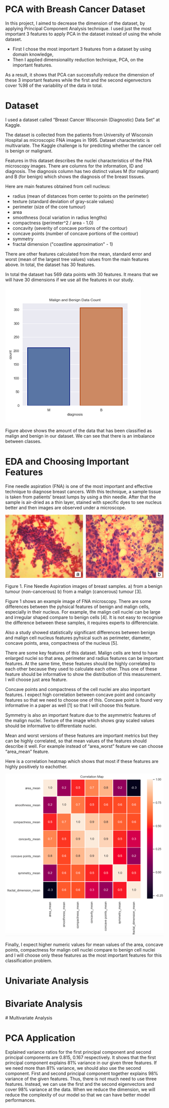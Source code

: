 # PCA with Breash Cancer Dataset

In this project, I aimed to decrease the dimension of the dataset, by applying Principal Component Analysis technique.
I used just the most important 3 features to apply PCA in the dataset instead of using the whole dataset.

- First I chose the most important 3 features from a dataset by using domain knowledge,
- Then I applied dimensionality reduction technique, PCA, on the important features.

As a result, it shows that PCA can successfully reduce the dimension of these 3 important features while
the first and the second eigenvectors cover %98 of the variability of the data in total.

# Dataset

I used a dataset called “Breast Cancer Wisconsin (Diagnostic) Data Set” at Kaggle.

The dataset is collected from the patients from University of Wisconsin Hospital as microscopic FNA images in 1995. Dataset characteristic is multivariate. The Kaggle challenge is for predicting whether the cancer cell is benign or malignant.

Features in this dataset describes the nuclei characteristics of the FNA microscopy images.
There are columns for the information, ID and diagnosis. The diagnosis column has two distinct values M (for malignant) and B (for benign) which shows the diagnosis of the breast tissues.

Here are main features obtained from cell nucleus:
- radius (mean of distances from center to points on the perimeter)
- texture (standard deviation of gray-scale values)
- perimeter (size of the core tumour)
- area
- smoothness (local variation in radius lengths)
- compactness (perimeter^2 / area - 1.0)
- concavity (severity of concave portions of the contour)
- concave points (number of concave portions of the contour)
- symmetry
- fractal dimension ("coastline approximation" - 1)

There are other features calculated from the mean, standard error and worst (mean of the largest tree values) values from the main features above. In total, the dataset has 30 features.

In total the dataset has 569 data points with 30 features. It means that we will have 30 dimensions if we use all the features in our study.

![Figure 0, class count](https://github.com/Ozgedp/PCA-with-Breast-Cancer-Dataset/blob/master/images/1Data_count.png)  

Figure above shows the amount of the data that has been classified as malign and benign in our dataset. We can see that there is an imbalance between classes.


# EDA and Choosing Important Features

Fine needle aspiration (FNA) is one of the most important and effective technique to diagnose breast cancers. With this technique, a sample tissue is taken from patients’ breast lumps by using a thin needle. After that the sample is air-dried as a thin layer, stained with specific dyes to see nucleus better and then images are observed under a microscope.

![Figure 1, Output](https://github.com/Ozgedp/PCA-with-Breast-Cancer-Dataset/blob/master/images/3malign_benign.png)  

Figure 1. Fine Needle Aspiration images of breast samples. a) from a benign tumour (non-cancerous) b) from a malign (cancerous) tumour [3].

Figure 1 shows an example image of FNA microscopy. There are some differences between the pyhsical features of benign and malign cells, especially in their nucleus. For example, the malign cell nuclei can be large and irregular shaped compare to benign cells [4]. It is not easy to recognise the difference between these samples, it requires experts to differenciate.

Also a study showed statistically significant differences between benign and malign cell nucleus features pyhsical such as perimeter, diameter, concave points, area, compactness of the nucleus [5].

There are some key features of this dataset. 
Malign cells are tend to have enlarged nuclei so that area, perimeter and radius features can be important features. At the same time, these features should be highly correlated to each other because they used to calculate each other. Thus one of these feature should be informative to show the distribution of this measurement. I will choose just area feature.

Concave points and compactness of the cell nuclei are also important features. I expect high correlation between concave point and concavity features so that we need to choose one of this. Concave point is found very informative in a paper as well [1] so that I will choose this feature.

Symmetry is also an important feature due to the asymmetric features of the malign nuclei. Texture of the image which shows gray scaled values should be informative to differentiate nuclei.

Mean and worst versions of these features are important metrics but they can be highly correlated, so that mean values of the features should describe it well. For example instead of “area_worst” feature we can choose “area_mean” feature.

Here is a correlation heatmap which shows that most if these features are highly positively to eachother. 

![Figure 1, Output](https://github.com/Ozgedp/PCA-with-Breast-Cancer-Dataset/blob/master/images/2_Correlation_heatmap.png)  

Finally, I expect higher numeric values for mean values of the area, concave points, compactness for malign cell nuclei compare to benign cell nuclei and I will choose only these features as the most important features for this classification problem. 

# Univariate Analysis

# Bivariate Analysis

# Multivariate Analysis

# PCA Application

Explained variance ratios for the first principal component and second principal components are 0.815, 0.167 respectively. It shows that the first principal component explains 81% variance in our given three features. If we need more than 81% variance, we should also use the second component. First and second principal component together explains 98% variance of the given features. Thus, there is not much need to use three features. Instead, we can use the first and the second eigenvectors and cover 98% variance at the data. When we reduce the dimension, we will reduce the complexity of our model so that we can have better model performances.



